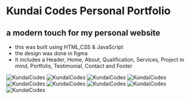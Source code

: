 # Kundai Codes Personal Portfolio

## a modern touch for my personal website

- this was built using HTML,CSS & JavaScript
- the design was done in figma
- It includes a Header, Home, About, Qualification, Services, Project in mind, Portfolio, Testimonial, Contact and Footer

![KundaiCodes](/one.png)
![KundaiCodes](/two.png)
![KundaiCodes](/three.png)
![KundaiCodes](/four.png)
![KundaiCodes](/five.png)
![KundaiCodes](/six.png)
![KundaiCodes](/seven.png)
![KundaiCodes](/eight.png)
![KundaiCodes](/nine.png)
